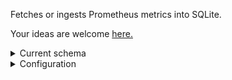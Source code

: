Fetches or ingests Prometheus metrics into SQLite.

Your ideas are welcome [here.](https://github.com/ruslandoga/metri/issues/1)

<details>

<summary>Current schema</summary>

<br>

```sql
CREATE TABLE samples(name TEXT, labels JSON, timestamp INTEGER, value REAL);
```

```sql
select * from samples limit 4;
```

```
┌─────────────────────┬────────────────────────────────┬───────────────┬────────┐
│        name         │             labels             │   timestamp   │ value  │
├─────────────────────┼────────────────────────────────┼───────────────┼────────┤
│ http_requests_total │ {"code":"200","method":"post"} │ 1641038400000 │ 1027.0 │
│ http_requests_total │ {"code":"400","method":"post"} │ 1641038400000 │ 3.0    │
│ http_requests_total │ {"code":"200","method":"post"} │ 1641060000000 │ 2143.0 │
│ http_requests_total │ {"code":"400","method":"post"} │ 1641060000000 │ 12.0   │
└─────────────────────┴────────────────────────────────┴───────────────┴────────┘
```

Example query:

```sql
select
  date(datetime(timestamp / 1000, 'unixepoch')) as date,
  avg(value) as avg
from samples
where
  name = 'http_requests_total' and
  json_extract(labels, '$.code') = '400'
group by 1;
```

```
┌────────────┬─────┐
│    date    │ avg │
├────────────┼─────┤
│ 2022-01-01 │ 7.5 │
└────────────┴─────┘
```

</details>

<details>

<summary>Configuration</summary>

<br>

All configuration happens via environment variables:

- `TARGETS` sets the URLs to scrape, separated by a comma
  
  ```console
  $ TARGETS=https://metri.fly.dev/metrics,http://localhost:4000/metrics
  ```
  
- `PORT` sets the port to listen on
  
  ```console
  $ PORT=4000
  ```
  
- `METRICS_PORT` (optional) sets the port to export metrics on
  
  ```console
  $ METRICS_PORT=4000
  ```
  
- `METRICS_PATH` (optional) sets the path to export metrics on

  ```console
  $ METRICS_PATH=/metrics
  ```
  
- `HOST` sets the hostname (used in links and origin checks)
  
  ```console
  $ HOST=localhost
  ```
  
- `DATABASE_PATH` sets the path to the SQLite database

  ```console
  $ DATABASE_PATH=/data/metrics.db
  ```
  
- `USERNAME` sets basic auth username

  ```console
  $ USERNAME=username
  ```

- `PASSWORD` sets basic auth password
  
  ```console
  $ PASSWORD=password
  ```
  
- `PHX_SECRET_KEY` sets Phoenix secret key

  ```console
  $ PHX_SECRET_KEY=$(openssl rand -base64 64 | tr -d '\n')
  ```

Example `docker run` command:

```
$ docker run \
  -ti --rm -v metri_data:/data -p 4000:4000 \
  -e $TARGETS -e $PORT -e $METRICS_PORT -e $METRICS_PATH -e $HOST -e $DATABASE_PATH -e $PHX_SECRET_KEY -e $USERNAME -e $PASSWORD \
  ghcr.io/ruslandoga/metri:master

$ open http://localhost:4000/explore
```

</details>

